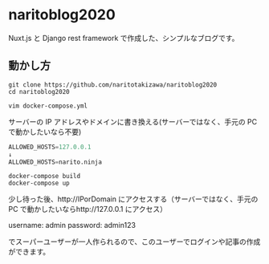 # naritoblog2020

Nuxt.js と Django rest framework で作成した、シンプルなブログです。

## 動かし方

```
git clone https://github.com/naritotakizawa/naritoblog2020
cd naritoblog2020
```

```
vim docker-compose.yml
```

サーバーの IP アドレスやドメインに書き換える(サーバーではなく、手元の PC で動かしたいなら不要)

```python
ALLOWED_HOSTS=127.0.0.1
↓
ALLOWED_HOSTS=narito.ninja
```

```
docker-compose build
docker-compose up
```

少し待った後、http://IPorDomain にアクセスする（サーバーではなく、手元の PC で動かしたいならhttp://127.0.0.1 にアクセス）

username: admin
password: admin123

でスーパーユーザーが一人作られるので、このユーザーでログインや記事の作成ができます。
